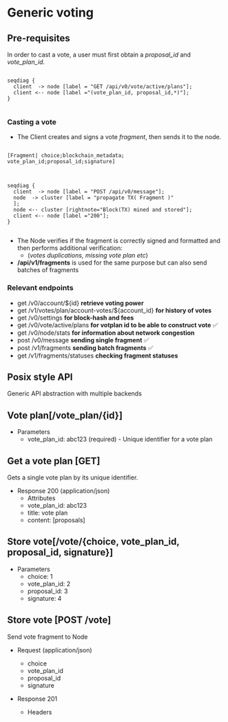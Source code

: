 # Generic voting

## Pre-requisites

In order to cast a vote, a user must first obtain a *proposal_id* and *vote_plan_id*.

```kroki-seqdiag

seqdiag {
  client  -> node [label = "GET /api/v0/vote/active/plans"];
  client <-- node [label ="(vote_plan_id, proposal_id,*)"];
}
    
```

### Casting a vote

- The Client creates and signs a vote *fragment*, then sends it to the node.

```kroki-nomnoml

[Fragment| choice;blockchain_metadata; vote_plan_id;proposal_id;signature]
    
```

```kroki-seqdiag

seqdiag {
  client  -> node [label = "POST /api/v0/message"];
  node  -> cluster [label = "propagate TX( Fragment )"
  ];
  node <-- cluster [rightnote="Block(TX) mined and stored"];
  client <-- node [label ="200"];
}
    
```

- The Node verifies if the fragment is correctly signed and formatted and then performs additional verification:
  - (*votes duplications, missing vote plan etc*)
- **/api/v1/fragments** is used for the same purpose but can also send batches of fragments

### Relevant endpoints

- get /v0/account/${id} **retrieve voting power**
- get /v1/votes/plan/account-votes/${account_id} **for history of votes**
- get /v0/settings **for block-hash and fees**
- get /v0/vote/active/plans **for votplan id to be able to construct vote** ✅
- get /v0/node/stats **for information about network congestion**
- post /v0/message **sending single fragment** ✅
- post /v1/fragments **sending batch fragments** ✅
- get /v1/fragments/statuses **checking fragment statuses**


## Posix style API

Generic API abstraction with multiple backends

## Vote plan[/vote_plan/{id}]

- Parameters
  - vote_plan_id: abc123 (required) - Unique identifier for a vote plan

## Get a vote plan [GET]

Gets a single vote plan by its unique identifier.

- Response 200 (application/json)
  - Attributes
  - vote_plan_id: abc123
  - title: vote plan
  - content: [proposals]

## Store vote[/vote/{choice, vote_plan_id, proposal_id, signature}]

- Parameters
  - choice: 1
  - vote_plan_id: 2
  - proposal_id: 3
  - signature: 4

## Store vote [POST /vote]

Send vote fragment to Node

- Request (application/json)
  - choice
  - vote_plan_id
  - proposal_id
  - signature 

- Response 201
  - Headers
